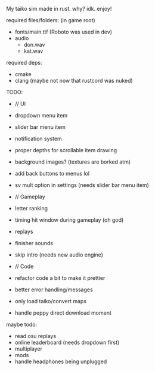 My taiko sim made in rust. why? idk. enjoy!
  
required files/folders: (in game root)
 - fonts/main.ttf (Roboto was used in dev)
 - audio
    - don.wav
    - kat.wav
  
required deps:
 - cmake
 - clang (maybe not now that rustcord was nuked)
  

TODO:
- // UI
- dropdown menu item
- slider bar menu item
- notification system
- proper depths for scrollable item drawing
- background images? (textures are borked atm)
- add back buttons to menus lol
- sv mult option in settings (needs slider bar menu item)
  
- // Gameplay
- letter ranking
- timing hit window during gameplay (oh god)
- replays
- finisher sounds
- skip intro (needs new audio engine)
  
- // Code
- refactor code a bit to make it prettier
- better error handling/messages
- only load taiko/convert maps
- handle peppy direct download moment
  
maybe todo:
 - read osu replays
 - online leaderboard (needs dropdown first)
 - multiplayer
 - mods
 - handle headphones being unplugged